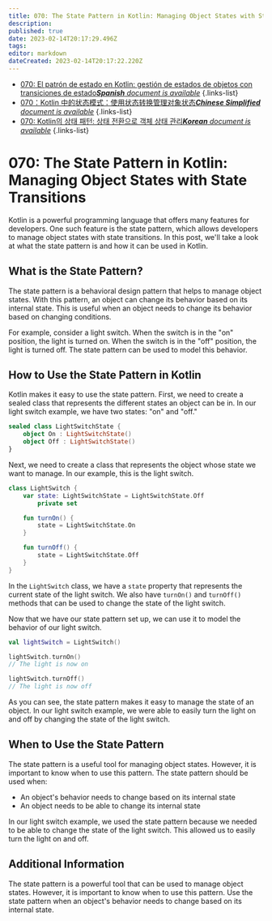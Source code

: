 ```yaml
---
title: 070: The State Pattern in Kotlin: Managing Object States with State Transitions
description: 
published: true
date: 2023-02-14T20:17:29.496Z
tags: 
editor: markdown
dateCreated: 2023-02-14T20:17:22.220Z
---
```


- [070: El patrón de estado en Kotlin: gestión de estados de objetos con transiciones de estado***Spanish** document is available*](/es/Knowledge-base/Kotlin/Learning/070-the-state-pattern-in-kotlin-managing-object-states-with-state-transitions)
{.links-list}
- [070：Kotlin 中的状态模式：使用状态转换管理对象状态***Chinese Simplified** document is available*](/zh/Knowledge-base/Kotlin/Learning/070-the-state-pattern-in-kotlin-managing-object-states-with-state-transitions)
{.links-list}
- [070: Kotlin의 상태 패턴: 상태 전환으로 객체 상태 관리***Korean** document is available*](/ko/Knowledge-base/Kotlin/Learning/070-the-state-pattern-in-kotlin-managing-object-states-with-state-transitions)
{.links-list}


# 070: The State Pattern in Kotlin: Managing Object States with State Transitions

Kotlin is a powerful programming language that offers many features for developers. One such feature is the state pattern, which allows developers to manage object states with state transitions. In this post, we'll take a look at what the state pattern is and how it can be used in Kotlin.

## What is the State Pattern?

The state pattern is a behavioral design pattern that helps to manage object states. With this pattern, an object can change its behavior based on its internal state. This is useful when an object needs to change its behavior based on changing conditions.

For example, consider a light switch. When the switch is in the "on" position, the light is turned on. When the switch is in the "off" position, the light is turned off. The state pattern can be used to model this behavior.

## How to Use the State Pattern in Kotlin

Kotlin makes it easy to use the state pattern. First, we need to create a sealed class that represents the different states an object can be in. In our light switch example, we have two states: "on" and "off."

```kotlin
sealed class LightSwitchState {
    object On : LightSwitchState()
    object Off : LightSwitchState()
}
```

Next, we need to create a class that represents the object whose state we want to manage. In our example, this is the light switch.

```kotlin
class LightSwitch {
    var state: LightSwitchState = LightSwitchState.Off
        private set

    fun turnOn() {
        state = LightSwitchState.On
    }

    fun turnOff() {
        state = LightSwitchState.Off
    }
}
```

In the ```LightSwitch``` class, we have a ```state``` property that represents the current state of the light switch. We also have ```turnOn()``` and ```turnOff()``` methods that can be used to change the state of the light switch.

Now that we have our state pattern set up, we can use it to model the behavior of our light switch.

```kotlin
val lightSwitch = LightSwitch()

lightSwitch.turnOn()
// The light is now on

lightSwitch.turnOff()
// The light is now off
```

As you can see, the state pattern makes it easy to manage the state of an object. In our light switch example, we were able to easily turn the light on and off by changing the state of the light switch.

## When to Use the State Pattern

The state pattern is a useful tool for managing object states. However, it is important to know when to use this pattern. The state pattern should be used when:

- An object's behavior needs to change based on its internal state
- An object needs to be able to change its internal state

In our light switch example, we used the state pattern because we needed to be able to change the state of the light switch. This allowed us to easily turn the light on and off.

## Additional Information

The state pattern is a powerful tool that can be used to manage object states. However, it is important to know when to use this pattern. Use the state pattern when an object's behavior needs to change based on its internal state.